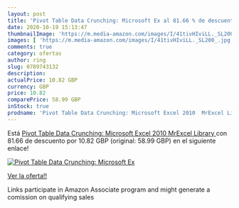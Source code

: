 ```yaml
---
layout: post
title: 'Pivot Table Data Crunching: Microsoft Ex al 81.66 % de descuento'
date: 2020-10-19 15:13:47
thumbnailImage: 'https://m.media-amazon.com/images/I/41tivHIviLL._SL200_.jpg'
images: [ 'https://m.media-amazon.com/images/I/41tivHIviLL._SL200_.jpg' ]
comments: true
category: ofertas
author: ring
slug: 0789743132
description:
actualPrice: 10.82 GBP
currency: GBP
price: 10.82
comparePrice: 58.99 GBP
inStock: true
prodname: 'Pivot Table Data Crunching: Microsoft Excel 2010  MrExcel Library '
---
```


Está [Pivot Table Data Crunching: Microsoft Excel 2010  MrExcel Library ](https://www.amazon.co.uk/dp/0789743132/?tag=tolees0a-21) con 81.66 de descuento por 10.82 GBP (original: 58.99 GBP) en el siguiente enlace!

[![Pivot Table Data Crunching: Microsoft Ex](https://m.media-amazon.com/images/I/41tivHIviLL._SL200_.jpg)](https://www.amazon.co.uk/dp/0789743132/?tag=tolees0a-21)

[Ver la oferta!!](https://www.amazon.co.uk/dp/0789743132/?tag=tolees0a-21)

Links participate in Amazon Associate program and might generate a comission on qualifying sales


